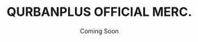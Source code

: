 ---
subtitle: Coming Soon
title: QURBANPLUS OFFICIAL MERC.
deskripsi: Insyaallah akan datang.
image:
    url: /assets/images/shop-comingsoon.jpg
    alt: Akan hadir insyaAllah QurbanPlus Shop
# CTA:
#     text: Putar Story
#     link: /story
---